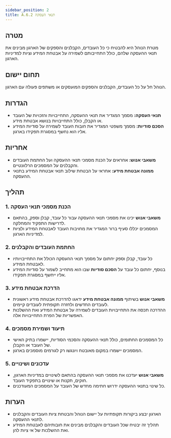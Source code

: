 ```yaml
---
sidebar_position: 2  
title: A.6.2 תנאי העסקה
---
```


## מטרה
מטרת הנוהל היא להבטיח כי כל העובדים, הקבלנים והספקים של הארגון מבינים את תנאי ההעסקה שלהם, כולל התחייבותם לשמירה על אבטחת המידע וציות למדיניות הארגון.

## תחום יישום
הנוהל חל על כל העובדים, הקבלנים והספקים המועסקים או משתפים פעולה עם הארגון.

## הגדרות
- **תנאי העסקה:** מסמך המגדיר את תנאי ההעסקה, התחייבויות והזכויות של העובד או הקבלן, כולל התחייבויות בנושא אבטחת מידע.
- **הסכם סודיות:** מסמך משפטי המגדיר את חובות העובד לשמירה על סודיות המידע אליו הוא נחשף במסגרת תפקידו בארגון.

## אחריות
- **משאבי אנוש:** אחראים על הכנת מסמכי תנאי ההעסקה ועל החתמת העובדים והקבלנים על המסמכים הרלוונטיים.
- **ממונה אבטחת מידע:** אחראי על הבטחת שילוב תנאי אבטחת המידע בתנאי ההעסקה.

## תהליך

### 1. הכנת מסמכי תנאי העסקה
- **משאבי אנוש** יכינו את מסמכי תנאי ההעסקה עבור כל עובד, קבלן וספק, בהתאם לדרישות התפקיד והמחלקה.
- המסמכים יכללו סעיף ברור המגדיר את מחויבות העובד לאבטחת המידע ולציות למדיניות הארגון.

### 2. החתמת העובדים והקבלנים
- כל עובד, קבלן וספק יחתום על מסמך תנאי ההעסקה הכולל את התחייבויותיו לאבטחת המידע.
- בנוסף, יחתום כל עובד על **הסכם סודיות** שבו הוא מתחייב לשמור על סודיות המידע אליו ייחשף במסגרת תפקידו.

### 3. הדרכת אבטחת מידע
- **משאבי אנוש** בשיתוף **ממונה אבטחת מידע** ידאגו להדרכת אבטחת מידע ראשונית לעובדים החדשים ולחזרה תקופתית לעובדים קיימים.
- ההדרכה תכסה את התחייבויות העובדים לשמירה על אבטחת המידע ואת ההשלכות האפשריות של הפרת התחייבויות אלה.

### 4. תיעוד ושמירת מסמכים
- כל המסמכים החתומים, כולל תנאי ההעסקה והסכמי הסודיות, יישמרו בתיק האישי של העובד או הקבלן.
- המסמכים יישמרו במקום מאובטח ויונגשו רק לגורמים מוסמכים בארגון.

### 5. עדכונים ושינויים
- **משאבי אנוש** יעדכנו את מסמכי תנאי ההעסקה בהתאם לשינויים במדיניות הארגון, חוקים, תקנות או שינויים בתפקיד העובד.
- כל שינוי בתנאי ההעסקה ידרוש חתימה מחדש של העובד על המסמכים המעודכנים.

## הערות
- הארגון יבצע ביקורות תקופתיות על יישום הנוהל והבטחת ציות העובדים והקבלנים לתנאי ההעסקה.
- תהליך זה יבטיח שכל העובדים והקבלנים מבינים את חובותיהם לאבטחת המידע ואת ההשלכות של אי ציות להן.
